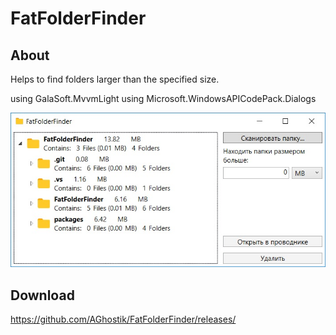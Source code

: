 FatFolderFinder
=====================

About
------------

Helps to find folders larger than the specified size.

using GalaSoft.MvvmLight
using Microsoft.WindowsAPICodePack.Dialogs

![screenshot](https://raw.githubusercontent.com/AGhostik/FatFolderFinder/master/Screenshot/Screen.jpg)

Download
------------

https://github.com/AGhostik/FatFolderFinder/releases/
